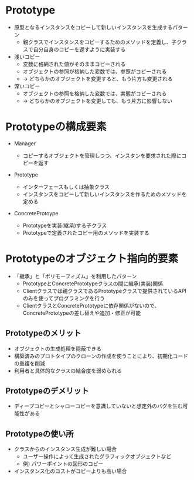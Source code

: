 # Prototype
- 原型となるインスタンスをコピーして新しいインスタンスを生成するパターン
  - 親クラスでインスタンスをコピーするためのメソッドを定義し、子クラスで自分自身のコピーを返すように実装する
- 浅いコピー
  - 変数に格納された値がそのままコピーされる
  - オブジェクトの参照が格納した変数では、参照がコピーされる
  - → どちらかのオブジェクトを変更すると、もう片方も変更される
- 深いコピー
  -  オブジェクトの参照を格納した変数では、実態がコピーされる
  - → どちらかのオブジェクトを変更しても、もう片方に影響しない

# Prototypeの構成要素
- Manager
  - コピーするオブジェクトを管理しつつ、インスタンを要求された際にコピーを返す

- Prototype
  - インターフェースもしくは抽象クラス
  - インスタンスをコピーして新しいインスタンスを作るためのメソッドを定める

- ConcreteProtoype
  - Prototypeを実装(継承)する子クラス
  - Prototypeで定義されたコピー用のメソッドを実装する

# Prototypeのオブジェクト指向的要素
- 「継承」と「ポリモーフィズム」を利用したパターン
  - PrototypeとConcretePrototypeクラスの間に継承(実装)関係
  - Clientクラスでは親クラスであるPrototypeクラスで提供されているAPIのみを使ってプログラミングを行う
  - ClientクラスとConcretePrototypeに依存関係がないので、ConcretePrototypeの差し替えや追加・修正が可能

## Prototypeのメリット
- オブジェクトの生成処理を隠蔽できる
- 構築済みのプロトタイプのクローンの作成を使うことにより、初期化コードの重複を削減
- 利用者と具体的なクラスの結合度を弱められる

## Prototypeのデメリット
- ディープコピーとシャローコピーを意識していないと想定外のバグを生む可能性がある

## Prototypeの使い所
- クラスからのインスタンス生成が難しい場合
  - ユーザー操作によって生成されたグラフィックオブジェクトなど
  - 例) パワーポイントの図形のコピー
- インスタンス化のコストがコピーよりも高い場合
